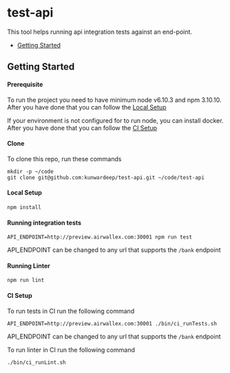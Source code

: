 # test-api
This tool helps running api integration tests against an end-point.

- [Getting Started](#getting-started)

## Getting Started

#### Prerequisite
To run the project you need to have minimum node v6.10.3 and npm 3.10.10. After you have done that you can follow the [Local Setup](#local-setup)

If your environment is not configured for to run node, you can install docker. After you have done that you can follow the  [CI Setup](#ci-setup)

#### Clone
To clone this repo, run these commands
```
mkdir -p ~/code
git clone git@github.com:kunwardeep/test-api.git ~/code/test-api
```
#### Local Setup
```
npm install
```

#### Running integration tests
```
API_ENDPOINT=http://preview.airwallex.com:30001 npm run test
```
API_ENDPOINT can be changed to any url that supports the `/bank` endpoint

#### Running Linter
```
npm run lint
```
#### CI Setup

To run tests in CI run the following command
```
API_ENDPOINT=http://preview.airwallex.com:30001 ./bin/ci_runTests.sh
```
API_ENDPOINT can be changed to any url that supports the `/bank` endpoint

To run linter in CI run the following command
```
./bin/ci_runLint.sh
```

